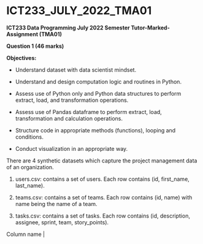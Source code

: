 # ICT233_JULY_2022_TMA01

**ICT233 Data Programming July 2022 Semester Tutor-Marked-Assignment (TMA01)**

**Question 1 (46 marks)**

**Objectives:**
+ Understand dataset with data scientist mindset.

+ Understand and design computation logic and routines in Python.

+ Assess use of Python only and Python data structures to perform extract, load, and transformation operations.

+ Assess use of Pandas dataframe to perform extract, load, transformation and calculation operations.

+ Structure code in appropriate methods (functions), looping and conditions.

+ Conduct visualization in an appropriate way.

There are 4 synthetic datasets which capture the project management data of an organization.

1. users.csv: contains a set of users. Each row contains (id, first_name, last_name).

2. teams.csv: contains a set of teams. Each row contains (id, name) with name being the name of a team.

3. tasks.csv: contains a set of tasks. Each row contains (id, description, assignee, sprint, team, story_points).

Column name             | 
